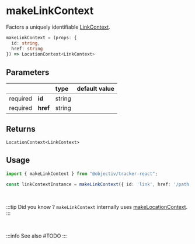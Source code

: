 # makeLinkContext

Factors a uniquely identifiable [LinkContext](/taxonomy/reference/location-contexts/LinkContext.md).

```typescript
makeLinkContext = (props: { 
  id: string,
  href: string
}) => LocationContext<LinkContext>
```  

## Parameters
|          |          | type    | default value |
|:--------:|:---------|:--------|:--------------|
| required | **id**   | string  |               |
| required | **href** | string  |               |

## Returns
`LocationContext<LinkContext>`

## Usage

```ts
import { makeLinkContext } from "@objectiv/tracker-react";
```

```ts
const linkContextInstance = makeLinkContext({ id: 'link', href: '/path' });
```

<br/>

:::tip Did you know ?
`makeLinkContext` internally uses [makeLocationContext](/tracking/react/api-reference/common/factories/makeLocationContext.md).
:::

<br />

:::info See also
#TODO
:::
